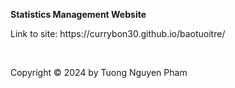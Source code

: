 <strong> Statistics Management Website </strong> </br>
<p> Link to site: <a href="https://currybon30.github.io/baotuoitre" target="_blank"></a> https://currybon30.github.io/baotuoitre/ </p> </br>
<p> Copyright © 2024 by Tuong Nguyen Pham</p>


 
